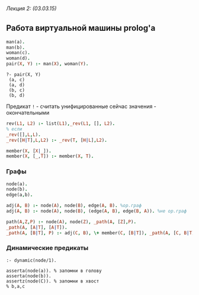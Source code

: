 ###### Лекция 2: (03.03.15)
## Работа виртуальной машины prolog'a

```prolog
man(a).
man(b).
woman(c).
woman(d).
pair(X, Y) :- man(X), woman(Y).
```
```
?- pair(X, Y)
 (a, c)
 (a, d)
 (b, c)
 (b, d)
```

Предикат `!` - считать унифицированные сейчас значения - окончательными

```prolog
rev(L1, L2) :- list(L1),_rev(L1, [], L2).
% если 
_rev([],L,L).
_rev([H|T],L,L2) :- _rev(T, [H|L],L2).
```

```prolog
member(X, [X|_]).
member(X, [_,T]) :- member(X, T).
```

### Графы
```prolog
node(a).
node(b).
edge(a,b).

adj(A, B) :- node(A), node(B), edge(A, B). %ор.граф
adj(A, B) :- node(A), node(B), (edge(A, B), edge(B, A)). %не ор.граф

path(A,Z,P) :- node(A), node(Z), _path(A, [Z],P).
_path(A, [A|T], [A|T]).
_path(A, [B|T], P) :- adj(C, B), \+ member(C, [B|T]), _path(A, [C, B|T], P).
```

### Динамические предикаты
```
:- dynamic(node/1).

asserta(node(a)). % запомни в голову
asserta(node(b)).
assertz(node(C)). % запомни в хвост
% b,a,c
```